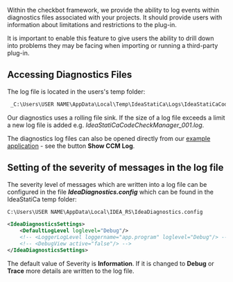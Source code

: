 
Within the checkbot framework, we provide the ability to log events within diagnostics files associated with your projects. It should provide users with information about limitations and restrictions to the plug-in. 

It is important to enable this feature to give users the ability to drill down into problems they may be facing when importing or running a third-party plug-in. 

## Accessing Diagnostics Files

The log file is located in the users's temp folder:
```txt
 _C:\Users\USER NAME\AppData\Local\Temp\IdeaStatiCa\Logs\IdeaStatiCaCodeCheckManager.log_. 
```
Our diagnostics uses a rolling file sink. If the size of a log file exceeds a limit a new log file is added e.g. _IdeaStatiCaCodeCheckManager_001.log_.

The diagnostics log files can also be opened directly from our [example application](https://github.com/idea-statica/ideastatica-public/tree/main/src/Examples/CCM/FEAppExample_1) - see the button **Show CCM Log**.

## Setting of the severity of messages in the log file ##
The severity level of messages which are written into a log file can be configured in the file **_IdeaDiagnostics.config_** which can be found in the IdeaStatiCa temp folder:

```txt
C:\Users\USER NAME\AppData\Local\IDEA_RS\IdeaDiagnostics.config
```

```xml
<IdeaDiagnosticsSettings>
	<DefaultLogLevel loglevel="Debug"/>
	<!-- <LoggerLogLevel loggername="app.program" loglevel="Debug"/> -->
	<!-- <DebugView active="false"/> -->
</IdeaDiagnosticsSettings>
```

The default value of Severity is **Information**. If it is changed to **Debug** or **Trace** more details are written to the log file.

